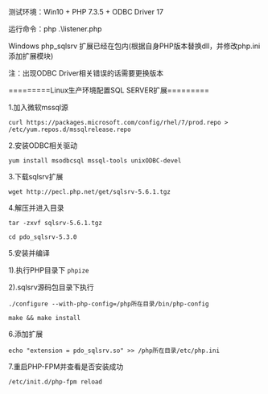 测试环境：Win10 + PHP 7.3.5 + ODBC Driver 17

运行命令：php .\listener.php

Windows php_sqlsrv 扩展已经在包内(根据自身PHP版本替换dll，并修改php.ini添加扩展模块)

注：出现ODBC Driver相关错误的话需要更换版本

=========Linux生产环境配置SQL SERVER扩展=========

1.加入微软mssql源

`curl https://packages.microsoft.com/config/rhel/7/prod.repo > /etc/yum.repos.d/mssqlrelease.repo`

2.安装ODBC相关驱动

`yum install msodbcsql mssql-tools unixODBC-devel`

3.下载sqlsrv扩展

`wget http://pecl.php.net/get/sqlsrv-5.6.1.tgz`

4.解压并进入目录

`tar -zxvf sqlsrv-5.6.1.tgz`

`cd pdo_sqlsrv-5.3.0`

5.安装并编译

1).执行PHP目录下 `phpize`

2).sqlsrv源码包目录下执行

`./configure --with-php-config=/php所在目录/bin/php-config`

`make && make install`

6.添加扩展

`echo "extension = pdo_sqlsrv.so" >> /php所在目录/etc/php.ini`

7.重启PHP-FPM并查看是否安装成功

`/etc/init.d/php-fpm reload`
